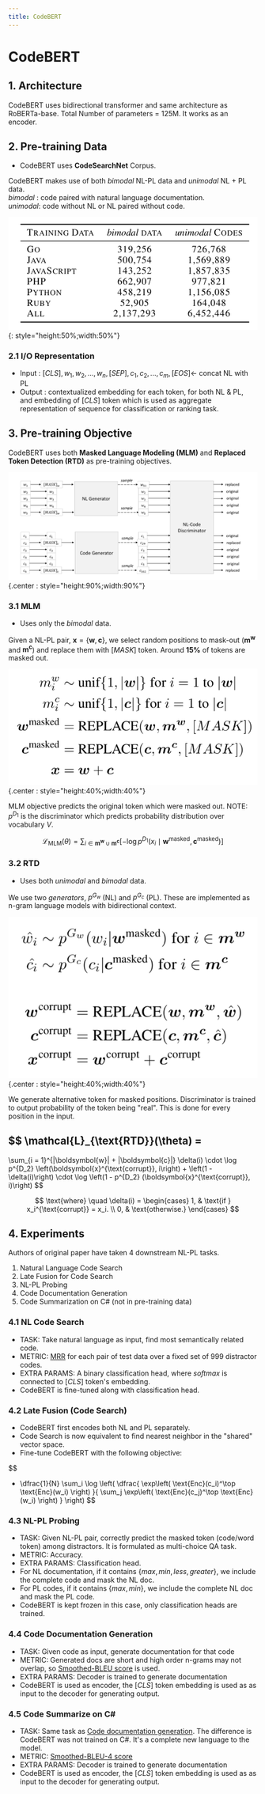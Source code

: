 ```yaml
---
title: CodeBERT
---
```


# CodeBERT

## 1. Architecture

CodeBERT uses bidirectional transformer and same architecture as RoBERTa-base. Total Number of parameters = 125M. It works as an encoder.

## 2. Pre-training Data

- CodeBERT uses **CodeSearchNet** Corpus.

CodeBERT makes use of both _bimodal_ NL-PL data and _unimodal_ NL + PL data.  
_bimodal_ : code paired with natural language documentation.  
_unimodal_: code without NL or NL paired without code.

![CodeBERT dataset info](../../assets/codebert-dataset.png){: style="height:50%;width:50%"}

### 2.1 I/O Representation

- Input :  $[CLS], w_1, w_2, ..., w_n, [SEP], c_1, c_2, ..., c_m, [EOS] \longleftarrow$  concat NL with PL
- Output : contextualized embedding for each token, for both NL & PL, and embedding of  $[CLS]$  token which is used as aggregate representation of sequence for classification or ranking task.

## 3. Pre-training Objective

CodeBERT uses both **Masked Language Modeling (MLM)** and **Replaced Token Detection (RTD)** as pre-training objectives.

![codebert-objective](../../assets/codebert-obj.png){.center : style="height:90%;width:90%"}

### 3.1 MLM

- Uses only the _bimodal_ data. 

Given a NL-PL pair, $\boldsymbol{x} = \{\boldsymbol{w}, \boldsymbol{c}\}$, we select random positions to mask-out ($\boldsymbol{m^w}$ and $\boldsymbol{m^c}$) and replace them with $[MASK]$ token. Around **15%** of tokens are masked out.

![mlm-codebert](../../assets/mlm-codebert.png){.center : style="height:40%;width:40%"}

MLM objective predicts the original token which were masked out. NOTE: $p^{D_1}$ is the discriminator which predicts probability distribution over vocabulary $V$.

$$
\mathcal{L}_{\text{MLM}}(\theta) = \sum_{i \in \boldsymbol{m^w} \cup \boldsymbol{m^c}} \left[ -\log p^{D_1}(x_i \mid \boldsymbol{w}^{\text{masked}}, \boldsymbol{c}^{\text{masked}}) \right]
$$

### 3.2 RTD

- Uses both _unimodal_ and _bimodal_ data.

We use two _generators_, $p^{G_w}$ (NL) and $p^{G_c}$ (PL). These are implemented as n-gram language models with bidirectional context.  

![alt text](../../assets/rtd-codebert.png){.center : style="height:40%;width:40%"}

We generate alternative token for masked positions. Discriminator is trained to output probability of the token being "real". This is done for every position in the input.

$$
\mathcal{L}_{\text{RTD}}(\theta) = 
-
\sum_{i = 1}^{|\boldsymbol{w}| + |\boldsymbol{c}|} 
\delta(i) \cdot 
\log p^{D_2} \left(\boldsymbol{x}^{\text{corrupt}}, i\right) +
\left(1 - \delta(i)\right) \cdot \log \left(1 - p^{D_2} (\boldsymbol{x}^{\text{corrupt}}, i)\right)
$$

$$
\text{where} \quad \delta(i) = 
\begin{cases}
1, & \text{if } x_i^{\text{corrupt}} = x_i. \\
0, & \text{otherwise.}
\end{cases}
$$

## 4. Experiments 

Authors of original paper have taken 4 downstream NL-PL tasks.

1. Natural Language Code Search
2. Late Fusion for Code Search
3. NL-PL Probing
4. Code Documentation Generation
5. Code Summarization on C# (not in pre-training data)

### 4.1 NL Code Search

- TASK: Take natural language as input, find most semantically related code.
- METRIC: [MRR](../mrr.md) for each pair of test data over a fixed set of 999 distractor codes.
- EXTRA PARAMS: A binary classification head, where $softmax$ is connected to $[CLS]$ token's embedding.
- CodeBERT is fine-tuned along with classification head.

### 4.2 Late Fusion (Code Search)

- CodeBERT first encodes both NL and PL separately.
- Code Search is now equivalent to find nearest neighbor in the "shared" vector space.
- Fine-tune CodeBERT with the following objective: 

$$
- \dfrac{1}{N} \sum_i \log \left( 
\dfrac{
\exp\left( \text{Enc}(c_i)^\top \text{Enc}(w_i) \right)
}{
\sum_j \exp\left( \text{Enc}(c_j)^\top \text{Enc}(w_i) \right)
}
\right)
$$

### 4.3 NL-PL Probing

- TASK: Given NL-PL pair, correctly predict the masked token (code/word token) among distractors. It is formulated as multi-choice QA task.
- METRIC: Accuracy.
- EXTRA PARAMS: Classification head.
- For NL documentation, if it contains $\{max, min, less, greater\}$, we include the complete code and mask the NL doc.
- For PL codes, if it contains $\{max, min\}$, we include the complete NL doc and mask the PL code.
- CodeBERT is kept frozen in this case, only classification heads are trained.

### 4.4 Code Documentation Generation

- TASK: Given code as input, generate documentation for that code
- METRIC: Generated docs are short and high order n-grams may not overlap, so [Smoothed-BLEU score](../bleu.md) is used.
- EXTRA PARAMS: Decoder is trained to generate documentation
- CodeBERT is used as encoder, the $[CLS]$ token embedding is used as as input to the decoder for generating output.

### 4.5 Code Summarize on C# 

- TASK: Same task as [Code documentation generation](codebert.md#44-code-documentation-generation). The difference is CodeBERT was not trained on C#. It's a complete new language to the model.
- METRIC: [Smoothed-BLEU-4 score](../bleu.md)
- EXTRA PARAMS: Decoder is trained to generate documentation
- CodeBERT is used as encoder, the $[CLS]$ token embedding is used as as input to the decoder for generating output.
